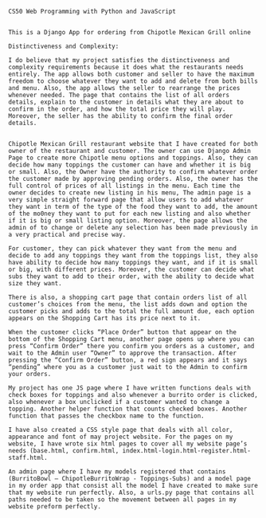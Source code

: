     CS50 Web Programming with Python and JavaScript 
	
	
	This is a Django App for ordering from Chipotle Mexican Grill online

	Distinctiveness and Complexity: 

	I do believe that my project satisfies the distinctiveness and complexity requirements because it does what the restaurants needs entirely. The app allows both customer and seller to have the maximum freedom to choose whatever they want to add and delete from both bills and menu. Also, the app allows the seller to rearrange the prices whenever needed. The page that contains the list of all orders details, explain to the customer in details what they are about to confirm in the order, and how the total price they will play. Moreover, the seller has the ability to confirm the final order details.

    
    Chipotle Mexican Grill restaurant website that I have created for both owner of the restaurant and customer. The owner can use Django Admin Page to create more Chipotle menu options and toppings. Also, they can decide how many toppings the customer can have and whether it is big or small. Also, the Owner have the authority to confirm whatever order the customer made by approving pending orders. Also, the owner has the full control of prices of all listings in the menu. Each time the owner decides to create new listing in his menu, The admin page is a very simple straight forward page that allow users to add whatever they want in term of the type of the food they want to add, the amount of the mo0ney they want to put for each new listing and also whether if it is big or small listing option. Moreover, the page allows the admin of to change or delete any selection has been made previously in a very practical and precise way. 
	
    For customer, they can pick whatever they want from the menu and decide to add any toppings they want from the toppings list, they also have ability to decide how many toppings they want, and if it is small or big, with different prices. Moreover, the customer can decide what subs they want to add to their order, with the ability to decide what size they want.

	There is also, a shopping cart page that contain orders list of all customer’s choices from the menu, the list adds down and option the customer picks and adds to the total the full amount due, each option appears on the Shopping Cart has its price next to it.

	When the customer clicks “Place Order” button that appear on the bottom of the Shopping Cart menu, another page opens up where you can press “Confirm Order” there you confirm you orders as a customer, and wait to the Admin user “Owner” to approve the transaction. After pressing the “Confirm Order” button, a red sign appears and it says “pending” where you as a customer just wait to the Admin to confirm your orders.

	My project has one JS page where I have written functions deals with check boxes for toppings and also whenever a burrito order is clicked, also whenever a box unclicked if a customer wanted to change a topping. Another helper function that counts checked boxes. Another function that passes the checkbox name to the function.

	I have also created a CSS style page that deals with all color, appearance and font of may project website. For the pages on my website, I have wrote six html pages to cover all my website page’s needs (base.html, confirm.html, index.html-login.html-register.html-staff.html.

	An admin page where I have my models registered that contains (BurritoBowl – ChipotleBurritoWrap - Toppings-Subs) and a model page in my order app that consist all the model I have created to make sure that my website run perfectly. Also, a urls.py page that contains all paths needed to be taken so the movement between all pages in my website preform perfectly.
